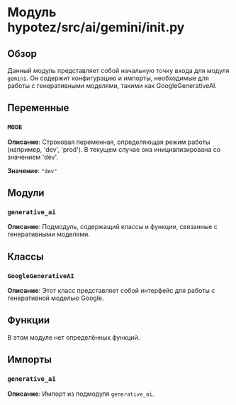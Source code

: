 # Модуль hypotez/src/ai/gemini/__init__.py

## Обзор

Данный модуль представляет собой начальную точку входа для модуля `gemini`. Он содержит конфигурацию и импорты, необходимые для работы с генеративными моделями, такими как GoogleGenerativeAI.

## Переменные

### `MODE`

**Описание**: Строковая переменная, определяющая режим работы (например, 'dev', 'prod').  В текущем случае она инициализирована со значением 'dev'.

**Значение**: `"dev"`


## Модули

### `generative_ai`

**Описание**: Подмодуль, содержащий классы и функции, связанные с генеративными моделями.

## Классы

### `GoogleGenerativeAI`

**Описание**:  Этот класс представляет собой интерфейс для работы с генеративной моделью Google.


## Функции

В этом модуле нет определённых функций.


## Импорты

### `generative_ai`

**Описание**: Импорт из подмодуля `generative_ai`.

```